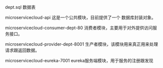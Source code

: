 
dept.sql 数据表

microservicecloud-api 这是一个公共模块，目前提供了一个 数据库封装对象。

microservicecloud-consumer-dept-80 消费者模块，主要用于对外提供访问服务接口。

microservicecloud-provider-dept-8001 生产者模块，该模块用来真正用来处理请求跟返回数据。

microservicecloud-eureka-7001  eureka服务端模块，用于服务的注册跟发现

